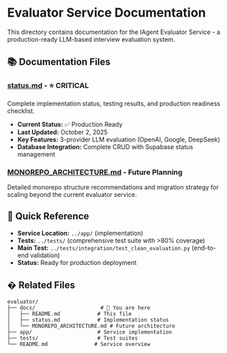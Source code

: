 # Evaluator Service Documentation

This directory contains documentation for the IAgent Evaluator Service - a production-ready LLM-based interview evaluation system.

## 📚 Documentation Files

### **[status.md](./status.md)** - ⭐ CRITICAL
Complete implementation status, testing results, and production readiness checklist.
- **Current Status:** ✅ Production Ready
- **Last Updated:** October 2, 2025
- **Key Features:** 3-provider LLM evaluation (OpenAI, Google, DeepSeek)
- **Database Integration:** Complete CRUD with Supabase status management

### **[MONOREPO_ARCHITECTURE.md](./MONOREPO_ARCHITECTURE.md)** - Future Planning
Detailed monorepo structure recommendations and migration strategy for scaling beyond the current evaluator service.

## 🎯 Quick Reference

- **Service Location:** `../app/` (implementation)
- **Tests:** `../tests/` (comprehensive test suite with >80% coverage)
- **Main Test:** `../tests/integration/test_clean_evaluation.py` (end-to-end validation)
- **Status:** Ready for production deployment

## � Related Files

```
evaluator/
├── docs/                     # 📍 You are here
│   ├── README.md            # This file
│   ├── status.md            # Implementation status
│   └── MONOREPO_ARCHITECTURE.md # Future architecture
├── app/                     # Service implementation
├── tests/                   # Test suites
└── README.md               # Service overview
```
